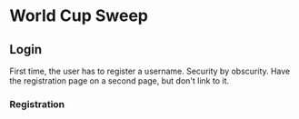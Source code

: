 # World Cup Sweep

## Login

First time, the user has to register a username. Security by obscurity. Have the registration page on a second page, but don't link to it.

### Registration

